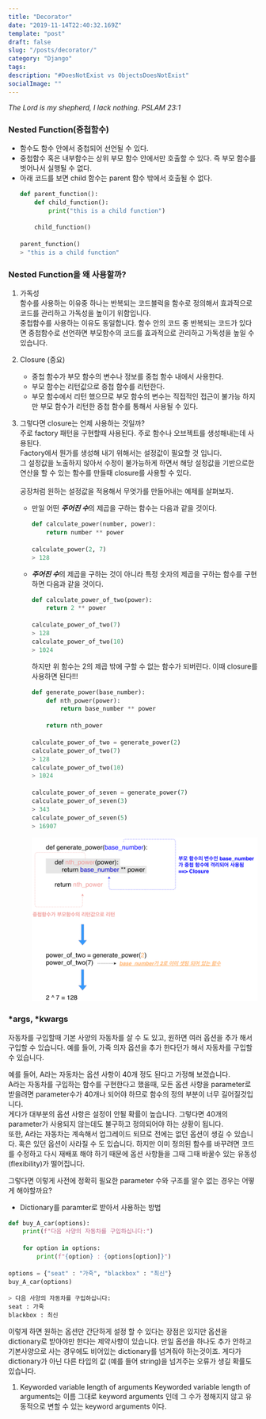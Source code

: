 ```yaml
---
title: "Decorator"
date: "2019-11-14T22:40:32.169Z"
template: "post"
draft: false
slug: "/posts/decorator/"
category: "Django"
tags:
description: "#DoesNotExist vs ObjectsDoesNotExist"
socialImage: ""
---
```

*The Lord is my shepherd, I lack nothing. PSLAM 23:1*

### Nested Function(중첩함수)
+ 함수도 함수 안에서 중첩되어 선언될 수 있다.
+ 중첩함수 혹은 내부함수는 상위 부모 함수 안에서만 호출할 수 있다. 즉 부모 함수를 벗어나서 실행될 수 없다.
+ 아래 코드를 보면 child 함수는 parent 함수 밖에서 호출될 수 없다.
    ```python 
    def parent_function():
        def child_function():
            print("this is a child function")

        child_function()

    parent_function()
    > "this is a child function"
    ```

### Nested Function을 왜 사용할까?

1. 가독성  
함수를 사용하는 이유중 하나는 반복되는 코드블럭을 함수로 정의해서 효과적으로 코드를 관리하고 가독성을 높이기 위함입니다.  
중첩함수를 사용하는 이유도 동일합니다. 함수 안의 코드 중 반복되는 코드가 있다면 중첩함수로 선언하면 부모함수의 코드를 효과적으로 관리하고 가독성을 높일 수 있습니다. 

2. Closure (중요)
    + 중첩 함수가 부모 함수의 변수나 정보를 중첩 함수 내에서 사용한다.
    + 부모 함수는 리턴값으로 중첩 함수를 리턴한다.
    + 부모 함수에서 리턴 했으므로 부모 함수의 변수는 직접적인 접근이 불가능 하지만 부모 함수가 리턴한 중첩 함수를 통해서 사용될 수 있다.

3. 그렇다면 closure는 언제 사용하는 것일까?  
주로 factory 패턴을 구현할때 사용된다. 주로 함수나 오브젝트를 생성해내는데 사용된다.  
Factory에서 뭔가를 생성해 내기 위해서는 설정값이 필요할 것 입니다.  
그 설정값을 노출하지 않아서 수정이 불가능하게 하면서 해당 설정값을 기반으로한 연산을 할 수 있는 함수를 만들때 closure를 사용할 수 있다.   
<br>공장처럼 원하는 설정값을 적용해서 무엇가를 만들어내는 예제를 살펴보자.

   + 만일 어떤 ***주어진 수***의 제곱을 구하는 함수는 다음과 같을 것이다.
        ```python
        def calculate_power(number, power):
            return number ** power

        calculate_power(2, 7)
        > 128
        ```
   + ***주어진 수***의 제곱을 구하는 것이 아니라 특정 숫자의 제곱을 구하는 함수를 구현하면 다음과 같을 것이다.
        ```python 
        def calculate_power_of_two(power):
            return 2 ** power

        calculate_power_of_two(7)
        > 128
        calculate_power_of_two(10)
        > 1024
        ```
        하지만 위 함수는 2의 제곱 밖에 구할 수 없는 함수가 되버린다.
        이때 closure를 사용하면 된다!!!

        ```python
        def generate_power(base_number):
            def nth_power(power):
                return base_number ** power

            return nth_power
        
        calculate_power_of_two = generate_power(2)
        calculate_power_of_two(7)
        > 128
        calculate_power_of_two(10)
        > 1024

        calculate_power_of_seven = generate_power(7)
        calculate_power_of_seven(3)
        > 343
        calculate_power_of_seven(5)
        > 16907
        ```
        ![Nulla faucibus vestibulum eros in tempus. Vestibulum tempor imperdiet velit nec dapibus](/media/Django/closure.png)          


### *args, *kwargs

자동차를 구입할때 기본 사양의 자동차를 살 수 도 있고, 원하면 여러 옵션을 추가 해서 구입할 수 있습니다. 예를 들어, 가죽 의자 옵션을 추가 한다던가 해서 자동차를 구입할 수 있습니다.  

예를 들어, A라는 자동차는 옵션 사항이 40개 정도 된다고 가정해 보겠습니다.  
A라는 자동차를 구입하는 함수를 구현한다고 했을때, 모든 옵션 사항을 parameter로 받을려면 parameter수가 40개나 되어야 하므로 함수의 정의 부분이 너무 길어질것입니다.  
게다가 대부분의 옵션 사항은 설정이 안될 확률이 높습니다. 그렇다면 40개의 parameter가 사용되지 않는데도 불구하고 정의되어야 하는 상황이 됩니다.   
또한, A라는 자동차는 계속해서 업그레이드 되므로 전에는 없던 옵션이 생길 수 있습니다. 혹은 있던 옵션이 사라질 수 도 있습니다. 하지만 이미 정의된 함수를 바꾸려면 코드를 수정하고 다시 재배포 해야 하기 때문에 옵션 사항들을 그때 그때 바꿀수 있는 유동성(flexibility)가 떨어집니다.  

그렇다면 이렇게 사전에 정확히 필요한 parameter 수와 구조를 알수 없는 경우는 어떻게 해야할까요?

+ Dictionary를 paramter로 받아서 사용하는 방법
```python
def buy_A_car(options):
    print(f"다음 사양의 자동차를 구입하십니다:")

    for option in options:
        print(f"{option} : {options[option]}")

options = {"seat" : "가죽", "blackbox" : "최신"}
buy_A_car(options)

> 다음 사양의 자동차를 구입하십니다:
seat : 가죽
blackbox : 최신
```
이렇게 하면 원하는 옵션만 간단하게 설정 할 수 있다는 장점은 있지만 옵션을 dictionary로 받아야만 한다는 제약사항이 있습니다. 만일 옵션을 하나도 추가 안하고 기본사양으로 사는 경우에도 비어있는 dictionary를 넘겨줘야 하는것이죠. 게다가 dictionary가 아닌 다른 타입의 값 (예를 들어 string)을 넘겨주는 오류가 생길 확률도 있습니다.

1. Keyworded variable length of arguments
Keyworded variable length of arguments는 이름 그대로 keyword arguments 인데 그 수가 정해지지 않고 유동적으로 변할 수 있는 keyword arguments 이다.